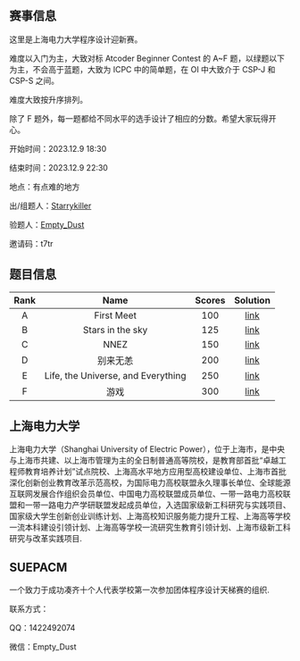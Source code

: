 ## 赛事信息

这里是上海电力大学程序设计迎新赛。

难度以入门为主，大致对标 Atcoder Beginner Contest 的 A~F 题，以绿题以下为主，不会高于蓝题，大致为 ICPC 中的简单题，在 OI 中大致介于 CSP-J 和 CSP-S 之间。

难度大致按升序排列。

除了 F 题外，每一题都给不同水平的选手设计了相应的分数。希望大家玩得开心。

开始时间：2023.12.9 18:30

结束时间：2023.12.9 22:30

地点：有点难的地方

出/组题人：[Starrykiller](https://www.luogu.com.cn/user/235125)

验题人：[Empty_Dust](https://www.luogu.com.cn/user/1132118)

邀请码：t7tr

## 题目信息

| Rank  |                Name                | Scores |                      Solution                       |
| :---: | :--------------------------------: | :----: | :-------------------------------------------------: |
|   A   |             First Meet             |  100   | [link](https://www.bilibili.com/video/BV1GJ411x7h7) |
|   B   |          Stars in the sky          |  125   | [link](https://www.bilibili.com/video/BV1GJ411x7h7) |
|   C   |                NNEZ                |  150   | [link](https://www.bilibili.com/video/BV1GJ411x7h7) |
|   D   |              别来无恙              |  200   | [link](https://www.bilibili.com/video/BV1GJ411x7h7) |
|   E   | Life, the Universe, and Everything |  250   | [link](https://www.bilibili.com/video/BV1GJ411x7h7) |
|   F   |                游戏                |  300   | [link](https://www.bilibili.com/video/BV1GJ411x7h7) |


## 上海电力大学
上海电力大学（Shanghai University of Electric Power），位于上海市，是中央与上海市共建、以上海市管理为主的全日制普通高等院校，是教育部首批“卓越工程师教育培养计划”试点院校、上海高水平地方应用型高校建设单位、上海市首批深化创新创业教育改革示范高校，为国际电力高校联盟永久理事长单位、全球能源互联网发展合作组织会员单位、中国电力高校联盟成员单位、一带一路电力高校联盟和一带一路电力产学研联盟发起成员单位，入选国家级新工科研究与实践项目、国家级大学生创新创业训练计划、上海高校知识服务能力提升工程、上海高等学校一流本科建设引领计划、上海高等学校一流研究生教育引领计划、上海市级新工科研究与改革实践项目.
## SUEPACM

一个致力于成功凑齐十个人代表学校第一次参加团体程序设计天梯赛的组织.

联系方式：

QQ：1422492074

微信：Empty_Dust